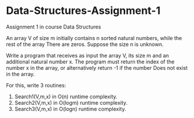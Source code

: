 # Data-Structures-Assignment-1
Assignment 1 in course Data Structures

An array V of size m initially contains n sorted natural numbers, while the rest of the array
There are zeros. Suppose the size n is unknown.

Write a program that receives as input the array V, its size m and an additional natural number x.
The program must return the index of the number x in the array, or alternatively return -1 if the number
Does not exist in the array.

For this, write 3 routines:
1. Search1(V,m,x) in O(n) runtime complexity.
2. Search2(V,m,x) in O(logm) runtime complexity.
3. Search3(V,m,x) in O(logn) runtime complexity.
